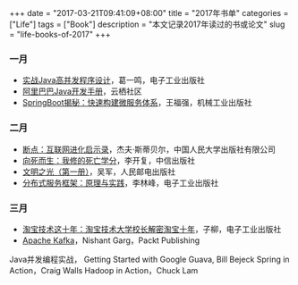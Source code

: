 +++
date = "2017-03-21T09:41:09+08:00"
title = "2017年书单"
categories = ["Life"]
tags = ["Book"]
description = "本文记录2017年读过的书或论文"
slug = "life-books-of-2017"
+++

### 一月

* [实战Java高并发程序设计](https://book.douban.com/subject/26663605/)，葛一鸣，电子工业出版社
* [阿里巴巴Java开发手册](https://yq.aliyun.com/attachment/download/?id=1170)，云栖社区
* [SpringBoot揭秘：快速构建微服务体系](https://book.douban.com/subject/26808298/)，王福强，机械工业出版社

### 二月

* [断点：互联网进化启示录](https://book.douban.com/subject/4250782/)，杰夫·斯蒂贝尔，中国人民大学出版社有限公司
* [向死而生：我修的死亡学分](https://book.douban.com/subject/4704811/)，李开复，中信出版社
* [文明之光（第一册）](https://book.douban.com/subject/25902942/)，吴军，人民邮电出版社
* [分布式服务框架：原理与实践](https://book.douban.com/subject/26702824/)，李林峰，电子工业出版社

### 三月

* [淘宝技术这十年：淘宝技术大学校长解密淘宝十年](https://book.douban.com/subject/24335672/)，子柳，电子工业出版社
* [Apache Kafka](https://book.douban.com/subject/25789430/)，Nishant Garg，Packt Publishing

Java并发编程实战，
Getting Started with Google Guava, Bill Bejeck
Spring in Action，Craig Walls
Hadoop in Action，Chuck Lam